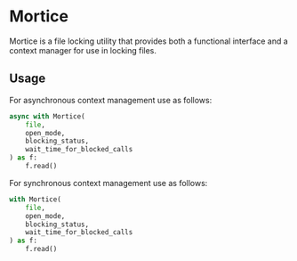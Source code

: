 # Mortice
Mortice is a file locking utility that provides both a functional interface and a context manager for use in locking files.

## Usage
For asynchronous context management use as follows:
```python
async with Mortice(
    file, 
    open_mode, 
    blocking_status, 
    wait_time_for_blocked_calls
) as f:
    f.read()
```
For synchronous context management use as follows:
```python
with Mortice(
    file, 
    open_mode, 
    blocking_status, 
    wait_time_for_blocked_calls
) as f:
    f.read()
```